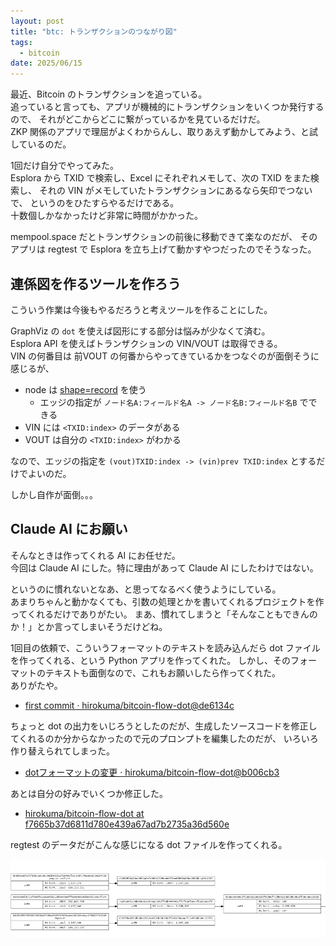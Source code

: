 ```yaml
---
layout: post
title: "btc: トランザクションのつながり図"
tags:
  - bitcoin
date: 2025/06/15
---
```


最近、Bitcoin のトランザクションを追っている。  
追っていると言っても、アプリが機械的にトランザクションをいくつか発行するので、
それがどこからどこに繋がっているかを見ているだけだ。  
ZKP 関係のアプリで理屈がよくわからんし、取りあえず動かしてみよう、と試しているのだ。

1回だけ自分でやってみた。  
Esplora から TXID で検索し、Excel にそれぞれメモして、次の TXID をまた検索し、
それの VIN がメモしていたトランザクションにあるなら矢印でつないで、
というのをひたすらやるだけである。  
十数個しかなかったけど非常に時間がかかった。

mempool.space だとトランザクションの前後に移動できて楽なのだが、
そのアプリは regtest で Esplora を立ち上げて動かすやつだったのでそうなった。

## 連係図を作るツールを作ろう

こういう作業は今後もやるだろうと考えツールを作ることにした。

GraphViz の `dot` を使えば図形にする部分は悩みが少なくて済む。  
Esplora API を使えばトランザクションの VIN/VOUT は取得できる。  
VIN の何番目は 前VOUT の何番からやってきているかをつなぐのが面倒そうに感じるが、

* node は [shape=record](https://graphviz.org/doc/info/shapes.html#record) を使う
  * エッジの指定が `ノード名A:フィールド名A -> ノード名B:フィールド名B` でできる
* VIN には `<TXID:index>` のデータがある
* VOUT は自分の `<TXID:index>` がわかる

なので、エッジの指定を `(vout)TXID:index -> (vin)prev TXID:index` とするだけでよいのだ。

しかし自作が面倒。。。

## Claude AI にお願い

そんなときは作ってくれる AI にお任せだ。  
今回は Claude AI にした。特に理由があって Claude AI にしたわけではない。

というのに慣れないとなあ、と思ってなるべく使うようにしている。  
あまりちゃんと動かなくても、引数の処理とかを書いてくれるプロジェクトを作ってくれるだけでありがたい。
まあ、慣れてしまうと「そんなこともできんのか！」とか言ってしまいそうだけどね。

1回目の依頼で、こういうフォーマットのテキストを読み込んだら dot ファイルを作ってくれる、という Python アプリを作ってくれた。
しかし、そのフォーマットのテキストも面倒なので、これもお願いしたら作ってくれた。  
ありがたや。

* [first commit · hirokuma/bitcoin-flow-dot@de6134c](https://github.com/hirokuma/bitcoin-flow-dot/commit/de6134c11d34f1718c22a55bb2927caec5130280)

ちょっと dot の出力をいじろうとしたのだが、生成したソースコードを修正してくれるのか分からなかったので元のプロンプトを編集したのだが、
いろいろ作り替えられてしまった。

* [dotフォーマットの変更 · hirokuma/bitcoin-flow-dot@b006cb3](https://github.com/hirokuma/bitcoin-flow-dot/commit/b006cb3d1fc3a261d8d55a80a37388f589cfe0f3)

あとは自分の好みでいくつか修正した。

* [hirokuma/bitcoin-flow-dot at f7665b37d6811d780e439a67ad7b2735a36d560e](https://github.com/hirokuma/bitcoin-flow-dot/tree/f7665b37d6811d780e439a67ad7b2735a36d560e)

regtest のデータだがこんな感じになる dot ファイルを作ってくれる。

![image](images/20250615a-1.png)
